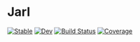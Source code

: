 # Jarl

[![Stable](https://img.shields.io/badge/docs-stable-blue.svg)](https://sa-.github.io/Jarl.jl/stable)
[![Dev](https://img.shields.io/badge/docs-dev-blue.svg)](https://sa-.github.io/Jarl.jl/dev)
[![Build Status](https://github.com/sa-/Jarl.jl/workflows/CI/badge.svg)](https://github.com/sa-/Jarl.jl/actions)
[![Coverage](https://codecov.io/gh/sa-/Jarl.jl/branch/master/graph/badge.svg)](https://codecov.io/gh/sa-/Jarl.jl)
